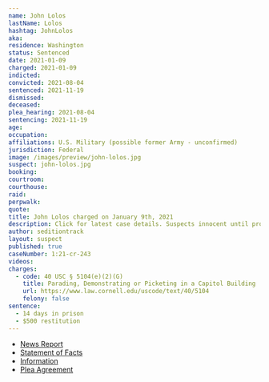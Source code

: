 ```yaml
---
name: John Lolos
lastName: Lolos
hashtag: JohnLolos
aka:
residence: Washington
status: Sentenced
date: 2021-01-09
charged: 2021-01-09
indicted:
convicted: 2021-08-04
sentenced: 2021-11-19
dismissed:
deceased:
plea_hearing: 2021-08-04
sentencing: 2021-11-19
age:
occupation:
affiliations: U.S. Military (possible former Army - unconfirmed)
jurisdiction: Federal
image: /images/preview/john-lolos.jpg
suspect: john-lolos.jpg
booking:
courtroom:
courthouse:
raid:
perpwalk:
quote:
title: John Lolos charged on January 9th, 2021
description: Click for latest case details. Suspects innocent until proven guilty.
author: seditiontrack
layout: suspect
published: true
caseNumber: 1:21-cr-243
videos:
charges:
  - code: 40 USC § 5104(e)(2)(G)
    title: Parading, Demonstrating or Picketing in a Capitol Building
    url: https://www.law.cornell.edu/uscode/text/40/5104
    felony: false
sentence:
  - 14 days in prison
  - $500 restitution
---
```


- [News Report](https://nypost.com/2021/01/26/accused-capitol-rioter-idd-after-getting-kicked-off-plane/)
- [Statement of Facts](https://www.justice.gov/usao-dc/case-multi-defendant/file/1421931/download)
- [Information](https://www.justice.gov/usao-dc/case-multi-defendant/file/1380261/download)
- [Plea Agreement](https://www.justice.gov/usao-dc/case-multi-defendant/file/1421926/download)
